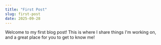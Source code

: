 ```yaml
---
title: "First Post"
slug: first-post
date: 2025-09-28
---
```




Welcome to my first blog post! This is where I share things I'm working on, and a great place for you to get to know me!